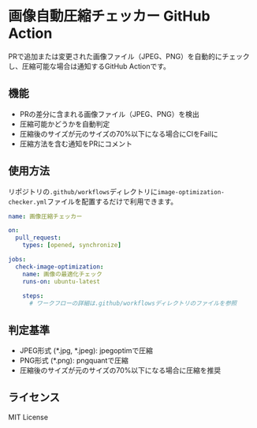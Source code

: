# 画像自動圧縮チェッカー GitHub Action

PRで追加または変更された画像ファイル（JPEG、PNG）を自動的にチェックし、圧縮可能な場合は通知するGitHub Actionです。

## 機能

- PRの差分に含まれる画像ファイル（JPEG、PNG）を検出
- 圧縮可能かどうかを自動判定
- 圧縮後のサイズが元のサイズの70%以下になる場合にCIをFailに
- 圧縮方法を含む通知をPRにコメント

## 使用方法

リポジトリの`.github/workflows`ディレクトリに`image-optimization-checker.yml`ファイルを配置するだけで利用できます。

```yml
name: 画像圧縮チェッカー

on:
  pull_request:
    types: [opened, synchronize]

jobs:
  check-image-optimization:
    name: 画像の最適化チェック
    runs-on: ubuntu-latest
    
    steps:
      # ワークフローの詳細は.github/workflowsディレクトリのファイルを参照
```

## 判定基準

- JPEG形式 (*.jpg, *.jpeg): jpegoptimで圧縮
- PNG形式 (*.png): pngquantで圧縮
- 圧縮後のサイズが元のサイズの70%以下になる場合に圧縮を推奨

## ライセンス

MIT License 
